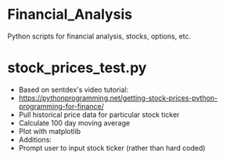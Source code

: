 # Financial_Analysis
Python scripts for financial analysis, stocks, options, etc. 

# stock_prices_test.py
- Based on sentdex's video tutorial: 
- https://pythonprogramming.net/getting-stock-prices-python-programming-for-finance/
- Pull historical price data for particular stock ticker
- Calculate 100 day moving average
- Plot with matplotlib
- Additions:
- Prompt user to input stock ticker (rather than hard coded)
